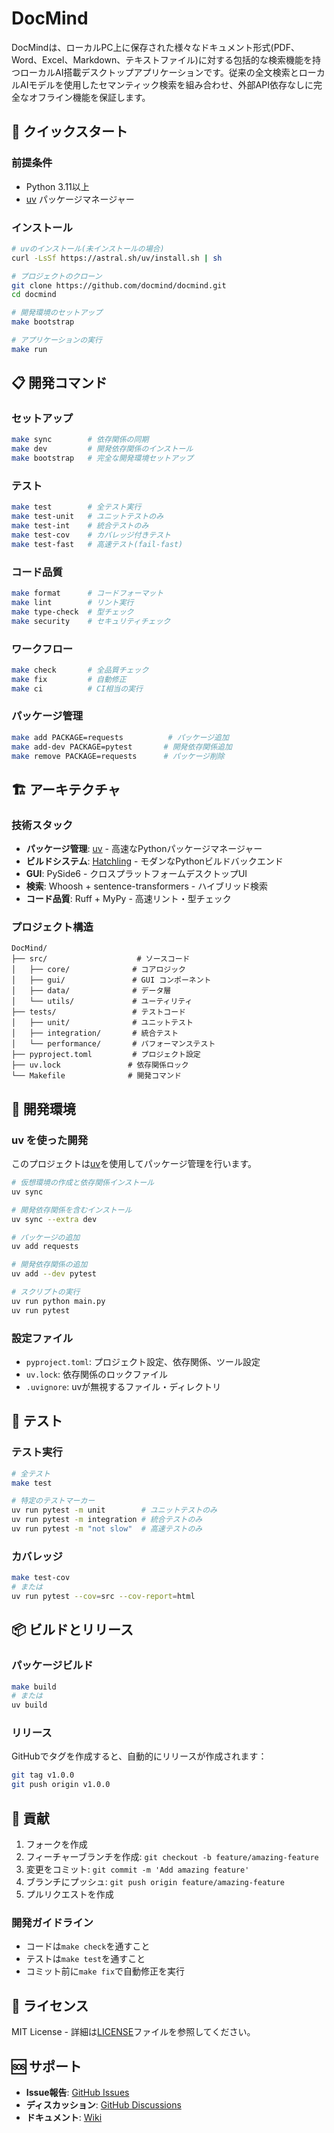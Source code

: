 # DocMind

DocMindは、ローカルPC上に保存された様々なドキュメント形式(PDF、Word、Excel、Markdown、テキストファイル)に対する包括的な検索機能を持つローカルAI搭載デスクトップアプリケーションです。従来の全文検索とローカルAIモデルを使用したセマンティック検索を組み合わせ、外部API依存なしに完全なオフライン機能を保証します。

## 🚀 クイックスタート

### 前提条件
- Python 3.11以上
- [uv](https://docs.astral.sh/uv/) パッケージマネージャー

### インストール

```bash
# uvのインストール(未インストールの場合)
curl -LsSf https://astral.sh/uv/install.sh | sh

# プロジェクトのクローン
git clone https://github.com/docmind/docmind.git
cd docmind

# 開発環境のセットアップ
make bootstrap

# アプリケーションの実行
make run
```

## 📋 開発コマンド

### セットアップ
```bash
make sync        # 依存関係の同期
make dev         # 開発依存関係のインストール
make bootstrap   # 完全な開発環境セットアップ
```

### テスト
```bash
make test        # 全テスト実行
make test-unit   # ユニットテストのみ
make test-int    # 統合テストのみ
make test-cov    # カバレッジ付きテスト
make test-fast   # 高速テスト(fail-fast)
```

### コード品質
```bash
make format      # コードフォーマット
make lint        # リント実行
make type-check  # 型チェック
make security    # セキュリティチェック
```

### ワークフロー
```bash
make check       # 全品質チェック
make fix         # 自動修正
make ci          # CI相当の実行
```

### パッケージ管理
```bash
make add PACKAGE=requests          # パッケージ追加
make add-dev PACKAGE=pytest       # 開発依存関係追加
make remove PACKAGE=requests      # パッケージ削除
```

## 🏗️ アーキテクチャ

### 技術スタック
- **パッケージ管理**: [uv](https://docs.astral.sh/uv/) - 高速なPythonパッケージマネージャー
- **ビルドシステム**: [Hatchling](https://hatch.pypa.io/) - モダンなPythonビルドバックエンド
- **GUI**: PySide6 - クロスプラットフォームデスクトップUI
- **検索**: Whoosh + sentence-transformers - ハイブリッド検索
- **コード品質**: Ruff + MyPy - 高速リント・型チェック

### プロジェクト構造
```
DocMind/
├── src/                    # ソースコード
│   ├── core/              # コアロジック
│   ├── gui/               # GUI コンポーネント
│   ├── data/              # データ層
│   └── utils/             # ユーティリティ
├── tests/                 # テストコード
│   ├── unit/              # ユニットテスト
│   ├── integration/       # 統合テスト
│   └── performance/       # パフォーマンステスト
├── pyproject.toml         # プロジェクト設定
├── uv.lock               # 依存関係ロック
└── Makefile              # 開発コマンド
```

## 🔧 開発環境

### uv を使った開発
このプロジェクトは[uv](https://docs.astral.sh/uv/)を使用してパッケージ管理を行います。

```bash
# 仮想環境の作成と依存関係インストール
uv sync

# 開発依存関係を含むインストール
uv sync --extra dev

# パッケージの追加
uv add requests

# 開発依存関係の追加
uv add --dev pytest

# スクリプトの実行
uv run python main.py
uv run pytest
```

### 設定ファイル
- `pyproject.toml`: プロジェクト設定、依存関係、ツール設定
- `uv.lock`: 依存関係のロックファイル
- `.uvignore`: uvが無視するファイル・ディレクトリ

## 🧪 テスト

### テスト実行
```bash
# 全テスト
make test

# 特定のテストマーカー
uv run pytest -m unit        # ユニットテストのみ
uv run pytest -m integration # 統合テストのみ
uv run pytest -m "not slow"  # 高速テストのみ
```

### カバレッジ
```bash
make test-cov
# または
uv run pytest --cov=src --cov-report=html
```

## 📦 ビルドとリリース

### パッケージビルド
```bash
make build
# または
uv build
```

### リリース
GitHubでタグを作成すると、自動的にリリースが作成されます：
```bash
git tag v1.0.0
git push origin v1.0.0
```

## 🤝 貢献

1. フォークを作成
2. フィーチャーブランチを作成: `git checkout -b feature/amazing-feature`
3. 変更をコミット: `git commit -m 'Add amazing feature'`
4. ブランチにプッシュ: `git push origin feature/amazing-feature`
5. プルリクエストを作成

### 開発ガイドライン
- コードは`make check`を通すこと
- テストは`make test`を通すこと
- コミット前に`make fix`で自動修正を実行

## 📄 ライセンス

MIT License - 詳細は[LICENSE](LICENSE)ファイルを参照してください。

## 🆘 サポート

- **Issue報告**: [GitHub Issues](https://github.com/docmind/docmind/issues)
- **ディスカッション**: [GitHub Discussions](https://github.com/docmind/docmind/discussions)
- **ドキュメント**: [Wiki](https://github.com/docmind/docmind/wiki)